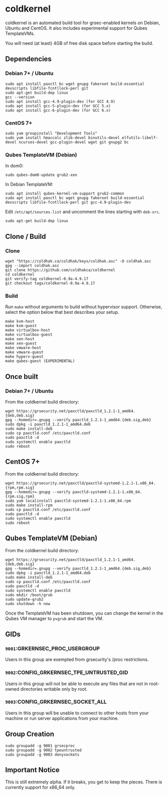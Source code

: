 # coldkernel
coldkernel is an automated build tool for grsec-enabled kernels on Debian, Ubuntu and CentOS. It also includes experimental
support for Qubes TemplateVMs.

You will need (at least) 4GB of free disk space before starting the build.

## Dependencies

### Debian 7+ / Ubuntu
```
sudo apt install paxctl bc wget gnupg fakeroot build-essential devscripts libfile-fcntllock-perl git
sudo apt-get build-dep linux
gcc --version
sudo apt install gcc-4.9-plugin-dev (for GCC 4.9)
sudo apt install gcc-5-plugin-dev (for GCC 5.x)
sudo apt install gcc-6-plugin-dev (for GCC 6.x)
```

### CentOS 7+
```
sudo yum groupinstall "Development Tools"
sudo yum install hmaccalc zlib-devel binutils-devel elfutils-libelf-devel ncurses-devel gcc-plugin-devel wget git gnupg2 bc
```

### Qubes TemplateVM (Debian)
In dom0:
```
sudo qubes-dom0-update grub2-xen
```

In Debian TemplateVM:
```
sudo apt install qubes-kernel-vm-support grub2-common
sudo apt install paxctl bc wget gnupg fakeroot build-essential devscripts libfile-fcntllock-perl git gcc-4.9-plugin-dev
```
Edit ```/etc/apt/sources.list``` and uncomment the lines starting with ```deb-src```.
```
sudo apt-get build-dep linux
```
<!---
### Qubes TemplateVM (Fedora)
In dom0:
```
sudo qubes-dom0-update grub2-xen
```

In Fedora TemplateVM:
```
sudo yum groupinstall "Development Tools"
sudo yum install hmaccalc zlib-devel binutils-devel elfutils-libelf-devel ncurses-devel gcc-plugin-devel wget git gnupg2 bc gcc-c++ rpm-build
sudo yum install qubes-kernel-vm-support grub2-tools
```
--->
## Clone / Build

### Clone
```
wget "https://coldhak.ca/coldhak/keys/coldhak.asc" -O coldhak.asc
gpg --import coldhak.asc
git clone https://github.com/coldhakca/coldkernel
cd coldkernel
git verify-tag coldkernel-0.9a-4.9.17
git checkout tags/coldkernel-0.9a-4.9.17
```
### Build
Run ```make``` without arguments to build without hypervisor support. Otherwise, select the option below that best describes
your setup.
```
make kvm-host
make kvm-guest
make virtualbox-host
make virtualbox-guest
make xen-host
make xen-guest
make vmware-host
make vmware-guest
make hyperv-guest
make qubes-guest (EXPERIMENTAL)
```

## Once built

### Debian 7+ / Ubuntu
From the coldkernel build directory:
```
wget https://grsecurity.net/paxctld/paxctld_1.2.1-1_amd64.{deb,deb.sig}
gpg --homedir=.gnupg --verify paxctld_1.2.1-1_amd64.{deb.sig,deb}
sudo dpkg -i paxctld_1.2.1-1_amd64.deb
sudo make install-deb
sudo cp paxctld.conf /etc/paxctld.conf
sudo paxctld -d
sudo systemctl enable paxctld
sudo reboot
```

## CentOS 7+
From the coldkernel build directory:
```
wget https://grsecurity.net/paxctld/paxctld-systemd-1.2.1-1.x86_64.{rpm,rpm.sig}
gpg --homedir=.gnupg --verify paxctld-systemd-1.2.1-1.x86_64.{rpm.sig,rpm}
sudo yum localinstall paxctld-systemd-1.2.1-1.x86_64.rpm
sudo make install-rpm
sudo cp paxctld.conf /etc/paxctld.conf
sudo paxctld -d
sudo systemctl enable paxctld
sudo reboot
```

## Qubes TemplateVM (Debian)
From the coldkernel build directory:
```
wget https://grsecurity.net/paxctld/paxctld_1.2.1-1_amd64.{deb,deb.sig}
gpg --homedir=.gnupg --verify paxctld_1.2.1-1_amd64.{deb.sig,deb}
sudo dpkg -i paxctld_1.2.1-1_amd64.deb
sudo make install-deb
sudo cp paxctld.conf /etc/paxctld.conf
sudo paxctld -d
sudo systemctl enable paxctld
sudo mkdir /boot/grub
sudo update-grub2
sudo shutdown -h now
```
Once the TemplateVM has been shutdown, you can change the kernel in the Qubes VM manager to ```pvgrub``` and start the VM.

<!---
## Qubes TemplateVM (Fedora)
From the coldkernel build directory:
```
wget https://grsecurity.net/paxctld/paxctld-systemd-1.2.1-1.x86_64.{rpm,rpm.sig}
gpg --homedir=.gnupg --verify paxctld-systemd-1.2.1-1.x86_64.{rpm.sig,rpm}
sudo yum localinstall paxctld-systemd-1.2.1-1.x86_64.rpm
sudo make install-rpm
sudo cp paxctld.conf /etc/paxctld.conf
sudo paxctld -d
sudo systemctl enable paxctld
sudo grub2-mkconfig -o /boot/grub2/grub.cfg
sudo reboot
```
Once the TemplateVM has been shutdown, you can change the kernel in the Qubes VM manager to ```pvgrub``` and start the VM.
--->

## GIDs
### ```9001```:GRKERNSEC_PROC_USERGROUP
Users in this group are exempted from grsecurity's /proc restrictions.

###  ```9002```:CONFIG_GRKERNSEC_TPE_UNTRUSTED_GID
Users in this group will not be able to execute any files that are not in root-owned directories writable only by root.

### ```9003```:CONFIG_GRKERNSEC_SOCKET_ALL
Users in this group will be unable to connect to other hosts from your machine or run server applications from your machine.

## Group Creation
```
sudo groupadd -g 9001 grsecproc
sudo groupadd -g 9002 tpeuntrusted
sudo groupadd -g 9003 denysockets
```

## Important Notice
This is still extremely alpha. If it breaks, you get to keep the pieces. There is currently support for x86_64 only.

